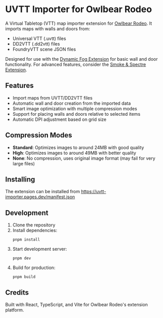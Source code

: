 # UVTT Importer for Owlbear Rodeo

A Virtual Tabletop (VTT) map importer extension for [Owlbear Rodeo](https://www.owlbear.rodeo/). It imports maps with walls and doors from:

- Universal VTT (.uvtt) files
- DD2VTT (.dd2vtt) files
- FoundryVTT scene JSON files

Designed for use with the [Dynamic Fog Extension](https://extensions.owlbear.rodeo/dynamic-fog) for basic wall and door functionality. For advanced features, consider the [Smoke & Spectre Extension](https://extensions.owlbear.rodeo/smoke).

## Features

- Import maps from UVTT/DD2VTT files
- Automatic wall and door creation from the imported data
- Smart image optimization with multiple compression modes
- Support for placing walls and doors relative to selected items
- Automatic DPI adjustment based on grid size

## Compression Modes

- **Standard**: Optimizes images to around 24MB with good quality
- **High**: Optimizes images to around 49MB with better quality
- **None**: No compression, uses original image format (may fail for very large files)

## Installing

The extension can be installed from https://uvtt-importer.pages.dev/manifest.json

## Development

1. Clone the repository
2. Install dependencies:
   ```
   pnpm install
   ```
3. Start development server:
   ```
   pnpm dev
   ```
4. Build for production:
   ```
   pnpm build
   ```

## Credits

Built with React, TypeScript, and Vite for Owlbear Rodeo's extension platform.

